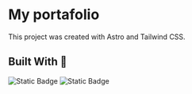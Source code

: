 # My portafolio

This project was created with Astro and Tailwind CSS.

## Built With 🚀

![Static Badge](https://img.shields.io/badge/4.0.7-black?style=flat&logo=astro&label=ASTRO)
![Static Badge](https://img.shields.io/badge/3.4.0-black?style=flat&logo=tailwindcss&label=TAILWIND)